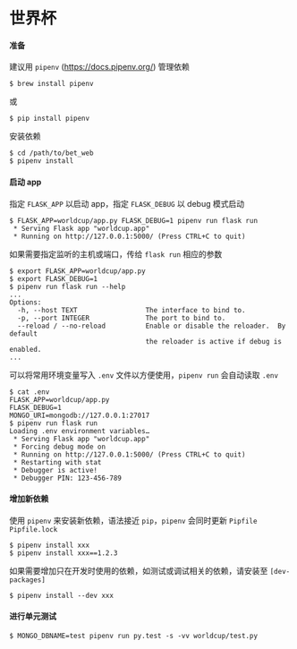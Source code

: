 # 世界杯

#### 准备

建议用 `pipenv` (https://docs.pipenv.org/) 管理依赖

    $ brew install pipenv

或

    $ pip install pipenv

安装依赖

    $ cd /path/to/bet_web
    $ pipenv install


#### 启动 app

指定 `FLASK_APP` 以启动 app，指定 `FLASK_DEBUG` 以 debug 模式启动

```
$ FLASK_APP=worldcup/app.py FLASK_DEBUG=1 pipenv run flask run
 * Serving Flask app "worldcup.app"
 * Running on http://127.0.0.1:5000/ (Press CTRL+C to quit)
```

如果需要指定监听的主机或端口，传给 `flask run` 相应的参数

```
$ export FLASK_APP=worldcup/app.py
$ export FLASK_DEBUG=1
$ pipenv run flask run --help
...
Options:
  -h, --host TEXT                 The interface to bind to.
  -p, --port INTEGER              The port to bind to.
  --reload / --no-reload          Enable or disable the reloader.  By default
                                  the reloader is active if debug is enabled.
...
```

可以将常用环境变量写入 `.env` 文件以方便使用，`pipenv run` 会自动读取 `.env`

```
$ cat .env
FLASK_APP=worldcup/app.py
FLASK_DEBUG=1
MONGO_URI=mongodb://127.0.0.1:27017
$ pipenv run flask run
Loading .env environment variables…
 * Serving Flask app "worldcup.app"
 * Forcing debug mode on
 * Running on http://127.0.0.1:5000/ (Press CTRL+C to quit)
 * Restarting with stat
 * Debugger is active!
 * Debugger PIN: 123-456-789
```


#### 增加新依赖

使用 `pipenv` 来安装新依赖，语法接近 `pip`，`pipenv` 会同时更新 `Pipfile` `Pipfile.lock`

    $ pipenv install xxx
    $ pipenv install xxx==1.2.3

如果需要增加只在开发时使用的依赖，如测试或调试相关的依赖，请安装至 `[dev-packages]`

    $ pipenv install --dev xxx


#### 进行单元测试

```
$ MONGO_DBNAME=test pipenv run py.test -s -vv worldcup/test.py
```
